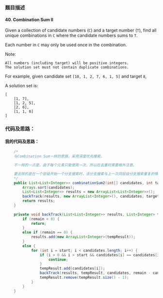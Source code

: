 ### 题目描述

#### 40. Combination Sum II

Given a collection of candidate numbers (`C`) and a target number (`T`), find all unique combinations in `C` where the candidate numbers sums to `T`.

Each number in `C` may only be used once in the combination.

Note:

    All numbers (including target) will be positive integers.
    The solution set must not contain duplicate combinations.

For example, given candidate set `[10, 1, 2, 7, 6, 1, 5]` and target `8`, 

A solution set is: 

    [
        [1, 7],
        [1, 2, 5],
        [2, 6],
        [1, 1, 6]
    ]

### 代码及思路：

#### 我的代码及思路：

```java
    /*
    与Combination Sum一样的思路，采用深度优先搜索。

    不一样的一点是，由于每个元素只能使用一次，所以在去重时需要格外注意。

    要去除的是在一个层级开始一个分支搜索时，该分支搜索与上一次同层级分支搜索重复的情况。
    */
    public List<List<Integer>> combinationSum2(int[] candidates, int target) {
        Arrays.sort(candidates);
        List<List<Integer>> results = new ArrayList<List<Integer>>();
        backTrack(results, new ArrayList<Integer>(), candidates, target, 0);
        return results;
    }
    
    private void backTrack(List<List<Integer>> results, List<Integer> tempResult, int[] candidates, int remain, int start) {
        if (remain < 0) {
            return;
        }
        else if (remain == 0) {
            results.add(new ArrayList<Integer>(tempResult));
        }
        else {
            for (int i = start; i < candidates.length; i++) {
                if (i > 0 && i > start && candidates[i] == candidates[i - 1]) {
                    continue;
                }
                tempResult.add(candidates[i]);
                backTrack(results, tempResult, candidates, remain - candidates[i], i + 1);
                tempResult.remove(tempResult.size() - 1);
            }
        }
    }
```